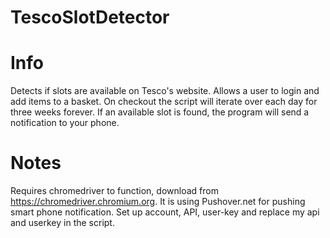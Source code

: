 # TescoSlotDetector

# Info
Detects if slots are available on Tesco's website. Allows a user to login and add items to a basket. On checkout the script will iterate over each day for three weeks forever. If an available slot is found, the program will send a notification to your phone. 


# Notes
Requires chromedriver to function, download from https://chromedriver.chromium.org.
It is using Pushover.net for pushing smart phone notification. Set up account, API, user-key and replace my api and userkey in the script.